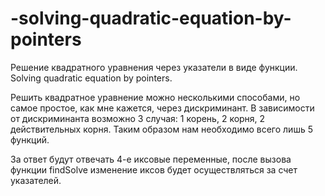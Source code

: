 # -solving-quadratic-equation-by-pointers
 Решение квадратного уравнения через указатели в виде функции. Solving quadratic equation by pointers.

Решить квадратное уравнение можно несколькими способами, но самое простое, как мне кажется, через дискриминант. В зависимости от дискриминанта возможно 3 случая: 1 корень, 2 корня, 2 действительных корня. Таким образом нам необходимо всего лишь 5 функций.

За ответ будут отвечать 4-е иксовые переменные, после вызова функции findSolve изменение иксов будет осуществляться за счет указателей.
